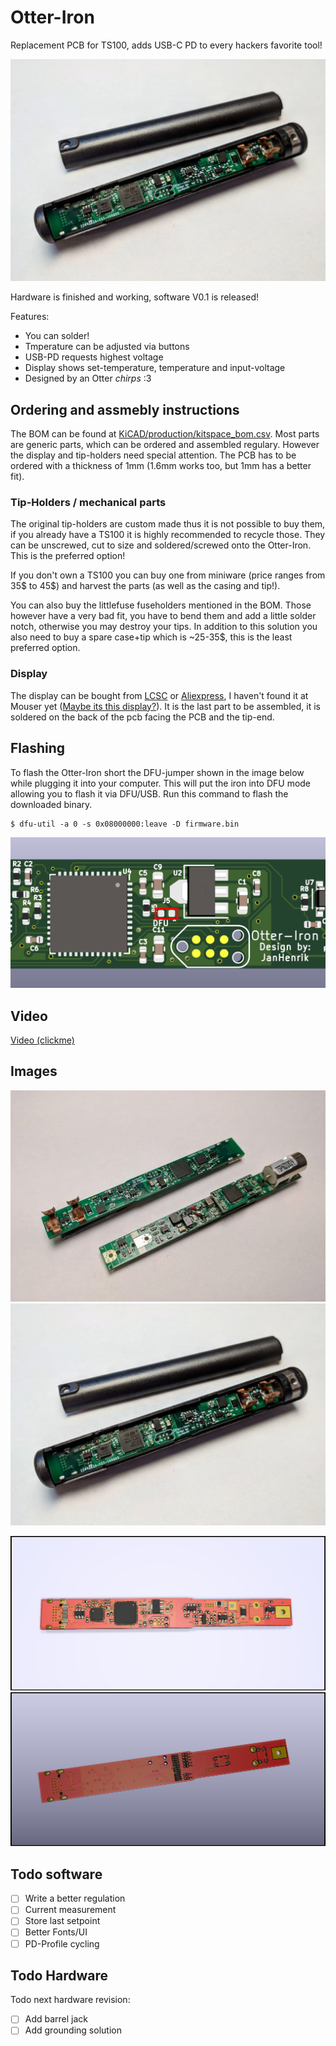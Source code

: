 # Otter-Iron

Replacement PCB for TS100, adds USB-C PD to every hackers favorite tool!

![4](images/4.jpg)

Hardware is finished and working, software V0.1 is released!

Features:
 - You can solder!
 - Tmperature can be adjusted via buttons
 - USB-PD requests highest voltage
 - Display shows set-temperature, temperature and input-voltage
 - Designed by an Otter *chirps* :3

## Ordering and assmebly instructions

The BOM can be found at [KiCAD/production/kitspace_bom.csv](KiCAD/production/kitspace_bom.csv). Most parts are generic parts, which can be ordered and assembled regulary. However the display and tip-holders need special attention. The PCB has to be ordered with a thickness of 1mm (1.6mm works too, but 1mm has a better fit).

### Tip-Holders / mechanical parts

The original tip-holders are custom made thus it is not possible to buy them, if you already have a TS100 it is highly recommended to recycle those. They can be unscrewed, cut to size and soldered/screwed onto the Otter-Iron. This is the preferred option!

If you don't own a TS100 you can buy one from miniware (price ranges from 35$ to 45$) and harvest the parts (as well as the casing and tip!).

You can also buy the littlefuse fuseholders mentioned in the BOM. Those however have a very bad fit, you have to bend them and add a little solder notch, otherwise you may destroy your tips. In addition to this solution you also need to buy a spare case+tip which is ~25-35$, this is the least preferred option.

### Display

The display can be bought from [LCSC](https://lcsc.com/product-detail/OLED-Displays-Modules_UG-Univision-Semicon-UG-9616TSWCG02_C88335.html) or [Aliexpress](https://de.aliexpress.com/item/32808645444.html), I haven't found it at Mouser yet ([Maybe its this display?](https://www.mouser.de/ProductDetail/ELECTRONIC-ASSEMBLY/EA-W096016-XALW?qs=f9yNj16SXrJLTMk24BHqcA%3D%3D)). It is the last part to be assembled, it is soldered on the back of the pcb facing the PCB and the tip-end. 

## Flashing

To flash the Otter-Iron short the DFU-jumper shown in the image below while plugging it into your computer. This will put the iron into DFU mode allowing you to flash it via DFU/USB. Run this command to flash the downloaded binary.

    $ dfu-util -a 0 -s 0x08000000:leave -D firmware.bin

![dfu](images/dfu.png)

## Video

[Video (clickme)](https://twitter.com/JanHenrikH/status/1208867279540232192)

## Images


![3](images/3.jpg)
![4](images/4.jpg)

![Front](images/front.png)
![Back](images/back.png)

## Todo software

 - [ ] Write a better regulation
 - [ ] Current measurement
 - [ ] Store last setpoint
 - [ ] Better Fonts/UI
 - [ ] PD-Profile cycling
 
## Todo Hardware

Todo next hardware revision:
 - [ ] Add barrel jack
 - [ ] Add grounding solution
